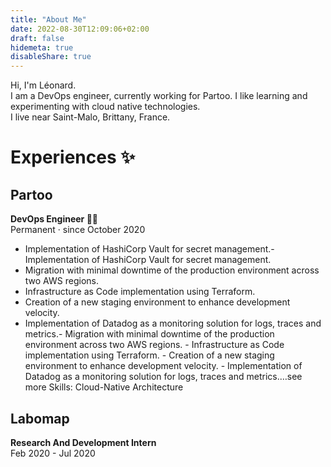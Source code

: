 ```yaml
---
title: "About Me"
date: 2022-08-30T12:09:06+02:00
draft: false
hidemeta: true
disableShare: true
---
```


Hi, I'm Léonard.  
I am a DevOps engineer, currently working for Partoo.
I like learning and experimenting with cloud native technologies.  
I live near Saint-Malo, Brittany, France.

# Experiences ✨

## Partoo

**DevOps Engineer 👨‍💻**  
Permanent · since October 2020  

- Implementation of HashiCorp Vault for secret management.- Implementation of HashiCorp Vault for secret management.
- Migration with minimal downtime of the production environment across two AWS regions.
- Infrastructure as Code implementation using Terraform.
- Creation of a new staging environment to enhance development velocity.
- Implementation of Datadog as a monitoring solution for logs, traces and metrics.- Migration with minimal downtime of the production environment across two AWS regions. - Infrastructure as Code implementation using Terraform. - Creation of a new staging environment to enhance development velocity. - Implementation of Datadog as a monitoring solution for logs, traces and metrics.…see more
Skills: Cloud-Native Architecture

## Labomap

**Research And Development Intern**  
Feb 2020 - Jul 2020
